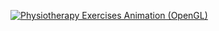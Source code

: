 [![Physiotherapy Exercises Animation (OpenGL)](http://img.youtube.com/vi/HnEtkhV3gA4/0.jpg)](https://www.youtube.com/watch?v=HnEtkhV3gA4 "Computer Graphics Final Project - Physiotherapy Exercises Humanoid Animation (OpenGL)")
